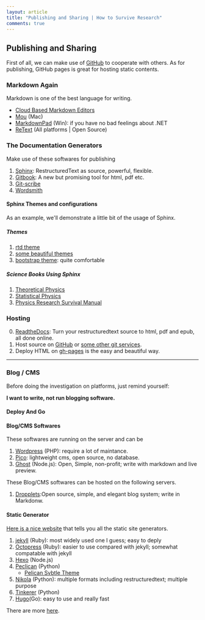 ```yaml
---
layout: article
title: "Publishing and Sharing | How to Survive Research"
comments: true
---
```


## Publishing and Sharing


First of all, we can make use of [GitHub](http://github.com) to cooperate with others. As for publishing, GitHub pages is great for hosting static contents.


### Markdown Again

Markdown is one of the best language for writing.

* [Cloud Based Markdown Editors](Cloud-Services.html)
* [Mou](http://25.io/mou/) (Mac)
* [MarkdownPad](http://markdownpad.com/) (Win): if you have no bad feelings about .NET
* [ReText](https://sourceforge.net/p/retext/home/ReText/) (All platforms | Open Source)


### The Documentation Generators

Make use of these softwares for publishing

1. [Sphinx](http://sphinx-doc.org): RestructuredText as source, powerful, flexible.
2. [Gitbook](http://www.gitbook.io/): A new but promising tool for html, pdf etc.
3. [Git-scribe](https://github.com/schacon/git-scribe)
4. [Wordsmith](https://github.com/tractical/wordsmith)


#### Sphinx Themes and configurations

As an example, we'll demonstrate a little bit of the usage of Sphinx.

##### Themes

1. [rtd theme](https://github.com/snide/sphinx_rtd_theme)
2. [some beautiful themes](https://github.com/vkvn/sphinx-themes)
3. [bootstrap theme](https://pypi.python.org/pypi/sphinx-bootstrap-theme/): quite comfortable


##### Science Books Using Sphinx

1. [Theoretical Physics](https://github.com/certik/theoretical-physics)
2. [Statistical Physics](https://github.com/emptymalei/StatisticalPhysics)
3. [Physics Research Survival Manual](https://github.com/CosmologyTaskForce/PhysicsResearchSurvivalManual)



### Hosting

0. [ReadtheDocs](http://readthedocs.org/): Turn your restructuredtext source to html, pdf and epub, all done online.
1. Host source on [GitHub](http://github.com) or [some other git services](Be-Organized.html).
2. Deploy HTML on [gh-pages](https://pages.github.com/) is the easy and beautiful way.



-----

### Blog / CMS

Before doing the investigation on platforms, just remind yourself:

**I want to write, not run blogging software.**

#### Deploy And Go



#### Blog/CMS Softwares

These softwares are running on the server and can be

1. [Wordpress](http://wordpress.org/) (PHP): require a lot of maintance.
2. [Pico](https://github.com/gilbitron/Pico): lightweight cms, open source, no database.
3. [Ghost](https://github.com/tryghost/Ghost) (Node.js): Open, Simple, non-profit; write with markdown and live preview.


These Blog/CMS softwares can be hosted on the following servers.

1. [Dropplets](https://github.com/circa75/dropplets):Open source, simple, and elegant blog system; write in Markdonw.

#### Static Generator

[Here is a nice website](https://staticsitegenerators.net/) that tells you all the static site generators.

1. [jekyll](http://jekyllrb.com/) (Ruby): most widely used one I guess; easy to deply
2. [Octopress](http://octopress.org/) (Ruby): easier to use compared with jekyll; somewhat compatable with jekyll
3. [Hexo](https://github.com/tommy351/hexo) (Node.js)
4. [Peclican](http://docs.getpelican.com/en/3.3.0/) (Python)
    * [Pelican Svbtle Theme](https://github.com/wting/pelican-svbtle)
5. [Nikola](http://getnikola.com/) (Python): multiple formats including restructuredtext; multiple purpose
6. [Tinkerer](http://tinkerer.me/index.html) (Python)
7. [Hugo](http://gohugo.io/)(Go): easy to use and really fast


There are more [here](https://staticsitegenerators.net/).